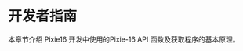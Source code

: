 <!-- README.md --- 
;; 
;; Description: 
;; Author: Hongyi Wu(吴鸿毅)
;; Email: wuhongyi@qq.com 
;; Created: 日 5月 13 15:58:36 2018 (+0800)
;; Last-Updated: 日 5月 13 16:27:03 2018 (+0800)
;;           By: Hongyi Wu(吴鸿毅)
;;     Update #: 2
;; URL: http://wuhongyi.cn -->

# 开发者指南

本章节介绍 Pixie16 开发中使用的Pixie-16 API 函数及获取程序的基本原理。






<!-- README.md ends here -->
